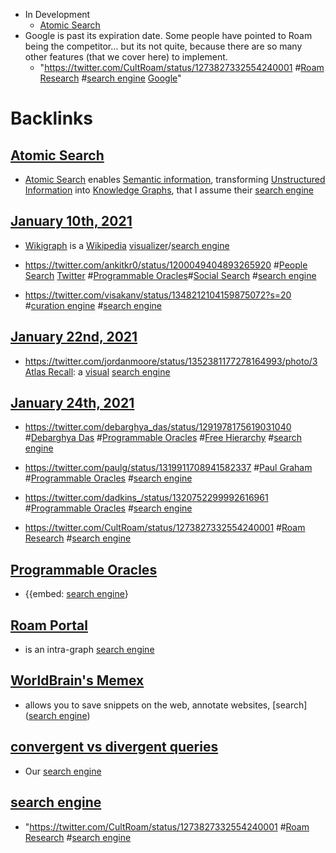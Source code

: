 - In Development
    - [Atomic Search](<Atomic Search.md>)
- Google is past its expiration date. Some people have pointed to Roam being the competitor... but its not quite, because there are so many other features (that we cover here) to implement.
    - "https://twitter.com/CultRoam/status/1273827332554240001 #[Roam Research](<Roam Research.md>) #[search engine](<search engine.md>) [Google](<Google.md>)"

# Backlinks
## [Atomic Search](<Atomic Search.md>)
- [Atomic Search](<Atomic Search.md>) enables [Semantic information](<Semantic information.md>), transforming [Unstructured Information](<Unstructured Information.md>) into [Knowledge Graphs](<Knowledge Graphs.md>), that I assume their [search engine](<search engine.md>)

## [January 10th, 2021](<January 10th, 2021.md>)
- [Wikigraph](<Wikigraph.md>) is a [Wikipedia](<Wikipedia.md>) [visualizer](<visualizer.md>)/[search engine](<search engine.md>)

- https://twitter.com/ankitkr0/status/1200049404893265920 #[People Search](<People Search.md>) [Twitter](<Twitter.md>) #[Programmable Oracles](<Programmable Oracles.md>)#[Social Search](<Social Search.md>) #[search engine](<search engine.md>)

- https://twitter.com/visakanv/status/1348212104159875072?s=20 #[curation engine](<curation engine.md>) #[search engine](<search engine.md>)

## [January 22nd, 2021](<January 22nd, 2021.md>)
- https://twitter.com/jordanmoore/status/1352381177278164993/photo/3 [Atlas Recall](<Atlas Recall.md>): a [visual]([visualizer](<visualizer.md>)) [search engine](<search engine.md>)

## [January 24th, 2021](<January 24th, 2021.md>)
- https://twitter.com/debarghya_das/status/1291978175619031040 #[Debarghya Das](<Debarghya Das.md>) #[Programmable Oracles](<Programmable Oracles.md>) #[Free Hierarchy](<Free Hierarchy.md>) #[search engine](<search engine.md>)

- https://twitter.com/paulg/status/1319911708941582337 #[Paul Graham](<Paul Graham.md>) #[Programmable Oracles](<Programmable Oracles.md>) #[search engine](<search engine.md>)

- https://twitter.com/dadkins_/status/1320752299992616961 #[Programmable Oracles](<Programmable Oracles.md>) #[search engine](<search engine.md>)

- https://twitter.com/CultRoam/status/1273827332554240001 #[Roam Research](<Roam Research.md>) #[search engine](<search engine.md>)

## [Programmable Oracles](<Programmable Oracles.md>)
- {{embed: [search engine](<search engine.md>)}

## [Roam Portal](<Roam Portal.md>)
- is an intra-graph [search engine](<search engine.md>)

## [WorldBrain's Memex](<WorldBrain's Memex.md>)
- allows you to save snippets on the web, annotate websites, [search]([search engine](<search engine.md>))

## [convergent vs divergent queries](<convergent vs divergent queries.md>)
- Our [search engine](<search engine.md>)

## [search engine](<search engine.md>)
- "https://twitter.com/CultRoam/status/1273827332554240001 #[Roam Research](<Roam Research.md>) #[search engine](<search engine.md>)

